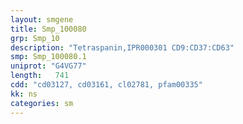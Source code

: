 ```yaml
---
layout: smgene
title: Smp_100080
grp: Smp_10
description: "Tetraspanin,IPR000301 CD9:CD37:CD63"
smp: Smp_100080.1
uniprot: "G4VG77"
length:   741
cdd: "cd03127, cd03161, cl02781, pfam00335"
kk: ns
categories: sm
---
```

